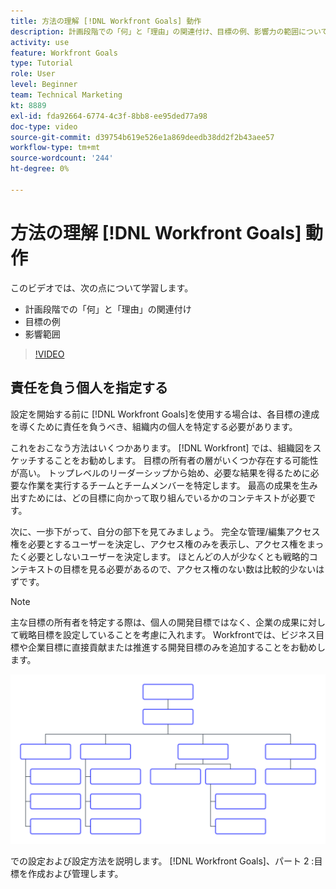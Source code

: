 ```yaml
---
title: 方法の理解 [!DNL Workfront Goals] 動作
description: 計画段階での「何」と「理由」の関連付け、目標の例、影響力の範囲について説明します。
activity: use
feature: Workfront Goals
type: Tutorial
role: User
level: Beginner
team: Technical Marketing
kt: 8889
exl-id: fda92664-6774-4c3f-8bb8-ee95ded77a98
doc-type: video
source-git-commit: d39754b619e526e1a869deedb38dd2f2b43aee57
workflow-type: tm+mt
source-wordcount: '244'
ht-degree: 0%

---
```


# 方法の理解 [!DNL Workfront Goals] 動作

このビデオでは、次の点について学習します。

* 計画段階での「何」と「理由」の関連付け
* 目標の例
* 影響範囲

>[!VIDEO](https://video.tv.adobe.com/v/335183/?quality=12)

## 責任を負う個人を指定する

設定を開始する前に [!DNL Workfront Goals]を使用する場合は、各目標の達成を導くために責任を負うべき、組織内の個人を特定する必要があります。

これをおこなう方法はいくつかあります。 [!DNL Workfront] では、組織図をスケッチすることをお勧めします。 目標の所有者の層がいくつか存在する可能性が高い。 トップレベルのリーダーシップから始め、必要な結果を得るために必要な作業を実行するチームとチームメンバーを特定します。 最高の成果を生み出すためには、どの目標に向かって取り組んでいるかのコンテキストが必要です。

次に、一歩下がって、自分の部下を見てみましょう。 完全な管理/編集アクセス権を必要とするユーザーを決定し、アクセス権のみを表示し、アクセス権をまったく必要としないユーザーを決定します。 ほとんどの人が少なくとも戦略的コンテキストの目標を見る必要があるので、アクセス権のない数は比較的少ないはずです。

>[!NOTE]
>
>主な目標の所有者を特定する際は、個人の開発目標ではなく、企業の成果に対して戦略目標を設定していることを考慮に入れます。 Workfrontでは、ビジネス目標や企業目標に直接貢献または推進する開発目標のみを追加することをお勧めします。

![空の組織図](assets/01-workfront-goals-blank-org-chart.png)

での設定および設定方法を説明します。 [!DNL Workfront Goals]、パート 2 :目標を作成および管理します。

<!--
URL for part 2 reference above
-->
